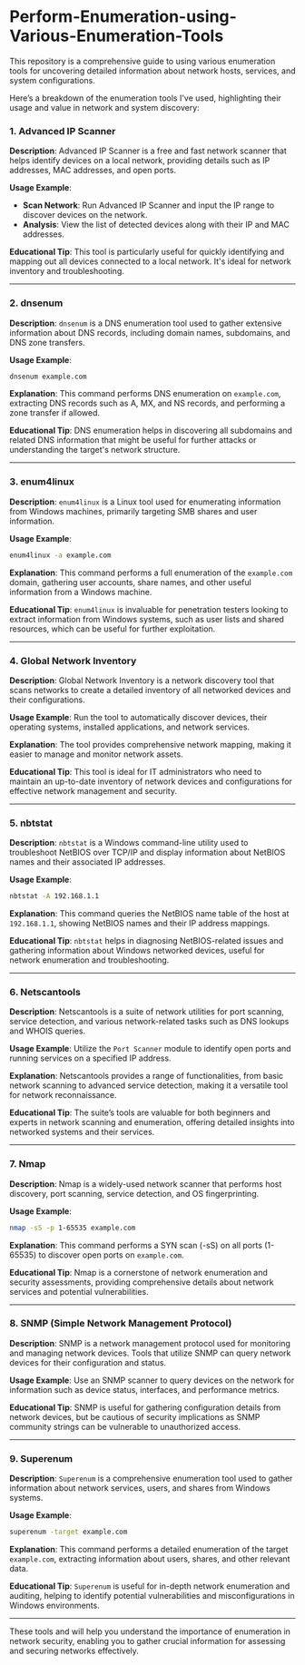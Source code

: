 # Perform-Enumeration-using-Various-Enumeration-Tools
This repository is a comprehensive guide to using various enumeration tools for uncovering detailed information about network hosts, services, and system configurations. 

Here’s a breakdown of the enumeration tools I've used, highlighting their usage and value in network and system discovery:

### 1. **Advanced IP Scanner**
   **Description**: Advanced IP Scanner is a free and fast network scanner that helps identify devices on a local network, providing details such as IP addresses, MAC addresses, and open ports.

   **Usage Example**:
   - **Scan Network**: Run Advanced IP Scanner and input the IP range to discover devices on the network.
   - **Analysis**: View the list of detected devices along with their IP and MAC addresses.

   **Educational Tip**: This tool is particularly useful for quickly identifying and mapping out all devices connected to a local network. It's ideal for network inventory and troubleshooting.

---

### 2. **dnsenum**
   **Description**: `dnsenum` is a DNS enumeration tool used to gather extensive information about DNS records, including domain names, subdomains, and DNS zone transfers.

   **Usage Example**:
   ```bash
   dnsenum example.com
   ```

   **Explanation**: This command performs DNS enumeration on `example.com`, extracting DNS records such as A, MX, and NS records, and performing a zone transfer if allowed.

   **Educational Tip**: DNS enumeration helps in discovering all subdomains and related DNS information that might be useful for further attacks or understanding the target's network structure.

---

### 3. **enum4linux**
   **Description**: `enum4linux` is a Linux tool used for enumerating information from Windows machines, primarily targeting SMB shares and user information.

   **Usage Example**:
   ```bash
   enum4linux -a example.com
   ```

   **Explanation**: This command performs a full enumeration of the `example.com` domain, gathering user accounts, share names, and other useful information from a Windows machine.

   **Educational Tip**: `enum4linux` is invaluable for penetration testers looking to extract information from Windows systems, such as user lists and shared resources, which can be useful for further exploitation.

---

### 4. **Global Network Inventory**
   **Description**: Global Network Inventory is a network discovery tool that scans networks to create a detailed inventory of all networked devices and their configurations.

   **Usage Example**: Run the tool to automatically discover devices, their operating systems, installed applications, and network services.

   **Explanation**: The tool provides comprehensive network mapping, making it easier to manage and monitor network assets.

   **Educational Tip**: This tool is ideal for IT administrators who need to maintain an up-to-date inventory of network devices and configurations for effective network management and security.

---

### 5. **nbtstat**
   **Description**: `nbtstat` is a Windows command-line utility used to troubleshoot NetBIOS over TCP/IP and display information about NetBIOS names and their associated IP addresses.

   **Usage Example**:
   ```bash
   nbtstat -A 192.168.1.1
   ```

   **Explanation**: This command queries the NetBIOS name table of the host at `192.168.1.1`, showing NetBIOS names and their IP address mappings.

   **Educational Tip**: `nbtstat` helps in diagnosing NetBIOS-related issues and gathering information about Windows networked devices, useful for network enumeration and troubleshooting.

---

### 6. **Netscantools**
   **Description**: Netscantools is a suite of network utilities for port scanning, service detection, and various network-related tasks such as DNS lookups and WHOIS queries.

   **Usage Example**: Utilize the `Port Scanner` module to identify open ports and running services on a specified IP address.

   **Explanation**: Netscantools provides a range of functionalities, from basic network scanning to advanced service detection, making it a versatile tool for network reconnaissance.

   **Educational Tip**: The suite’s tools are valuable for both beginners and experts in network scanning and enumeration, offering detailed insights into networked systems and their services.

---

### 7. **Nmap**
   **Description**: Nmap is a widely-used network scanner that performs host discovery, port scanning, service detection, and OS fingerprinting.

   **Usage Example**:
   ```bash
   nmap -sS -p 1-65535 example.com
   ```

   **Explanation**: This command performs a SYN scan (-sS) on all ports (1-65535) to discover open ports on `example.com`.

   **Educational Tip**: Nmap is a cornerstone of network enumeration and security assessments, providing comprehensive details about network services and potential vulnerabilities.

---

### 8. **SNMP (Simple Network Management Protocol)**
   **Description**: SNMP is a network management protocol used for monitoring and managing network devices. Tools that utilize SNMP can query network devices for their configuration and status.

   **Usage Example**: Use an SNMP scanner to query devices on the network for information such as device status, interfaces, and performance metrics.

   **Educational Tip**: SNMP is useful for gathering configuration details from network devices, but be cautious of security implications as SNMP community strings can be vulnerable to unauthorized access.

---

### 9. **Superenum**
   **Description**: `Superenum` is a comprehensive enumeration tool used to gather information about network services, users, and shares from Windows systems.

   **Usage Example**:
   ```bash
   superenum -target example.com
   ```

   **Explanation**: This command performs a detailed enumeration of the target `example.com`, extracting information about users, shares, and other relevant data.

   **Educational Tip**: `Superenum` is useful for in-depth network enumeration and auditing, helping to identify potential vulnerabilities and misconfigurations in Windows environments.

---

These tools and will help you understand the importance of enumeration in network security, enabling you to gather crucial information for assessing and securing networks effectively.

